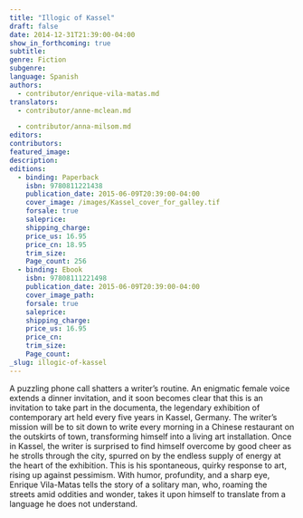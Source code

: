 ```yaml
---
title: "Illogic of Kassel"
draft: false
date: 2014-12-31T21:39:00-04:00
show_in_forthcoming: true
subtitle:
genre: Fiction
subgenre:
language: Spanish
authors:
  - contributor/enrique-vila-matas.md
translators:
  - contributor/anne-mclean.md

  - contributor/anna-milsom.md
editors:
contributors:
featured_image:
description:
editions:
  - binding: Paperback
    isbn: 9780811221438
    publication_date: 2015-06-09T20:39:00-04:00
    cover_image: /images/Kassel_cover_for_galley.tif
    forsale: true
    saleprice:
    shipping_charge:
    price_us: 16.95
    price_cn: 18.95
    trim_size:
    Page_count: 256
  - binding: Ebook
    isbn: 97808111221498
    publication_date: 2015-06-09T20:39:00-04:00
    cover_image_path:
    forsale: true
    saleprice:
    shipping_charge:
    price_us: 16.95
    price_cn:
    trim_size:
    Page_count:
_slug: illogic-of-kassel
---
```


A puzzling phone call shatters a writer’s routine. An enigmatic female voice extends a dinner invitation, and it soon becomes clear that this is an invitation to take part in the documenta, the legendary exhibition of contemporary art held every five years in Kassel, Germany. The writer’s mission will be to sit down to write every morning in a Chinese restaurant on the outskirts of town, transforming himself into a living art installation. Once in Kassel, the writer is surprised to find himself overcome by good cheer as he strolls through the city, spurred on by the endless supply of energy at the heart of the exhibition. This is his spontaneous, quirky response to art, rising up against pessimism. With humor, profundity, and a sharp eye, Enrique Vila-Matas tells the story of a solitary man, who, roaming the streets amid oddities and wonder, takes it upon himself to translate from a language he does not understand.

